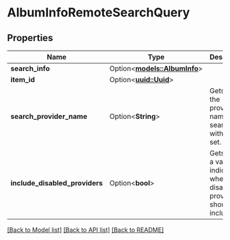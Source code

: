 # AlbumInfoRemoteSearchQuery

## Properties

Name | Type | Description | Notes
------------ | ------------- | ------------- | -------------
**search_info** | Option<[**models::AlbumInfo**](AlbumInfo.md)> |  | [optional]
**item_id** | Option<[**uuid::Uuid**](uuid::Uuid.md)> |  | [optional]
**search_provider_name** | Option<**String**> | Gets or sets the provider name to search within if set. | [optional]
**include_disabled_providers** | Option<**bool**> | Gets or sets a value indicating whether disabled providers should be included. | [optional]

[[Back to Model list]](../README.md#documentation-for-models) [[Back to API list]](../README.md#documentation-for-api-endpoints) [[Back to README]](../README.md)


